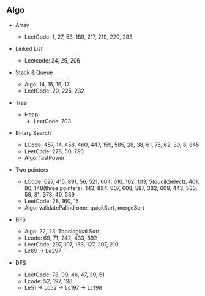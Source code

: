 ## Algo

- Array

  - LeetCode: 1, 27, 53, 189, 217, 219, 220, 283

- Linked List

  - Leetcode: 24, 25, 206

- Stack & Queue

  - Algo: 14, 15, 16, 17
  - LeetCode: 20, 225, 232

- Tree
  - Heap
    - LeetCode: 703

* Binary Search

  - LCode: 457, 14, 458, 460, 447, 159, 585, 28, 38, 61, 75, 62, 39, 8, 845
  - LeetCode: 278, 50, 796
  - Algo: fastPower

* Two pointers

  - LCode: 627, 415, 891, 56, 521, 604, 610, 102, 103, 5(qucikSelect), 461, 80, 148(three pointers), 143, 894, 607, 608, 587, 382, 609, 443, 533, 58, 31, 373, 49, 539
  - LeetCode: 28, 160, 15
  - Algo: validatePalindrome, quickSort, mergeSort

* BFS

  - Algo: 22, 23, Topological Sort,
  - Lcode: 69, 71, 242, 433, 892
  - LeetCode: 297, 107, 133, 127, 207, 210
  - Lc69 -> Le297

* DFS
  - LeetCode: 78, 90, 46, 47, 39, 51
  - Lcode: 52, 197, 198
  - Le51 -> Lc52 -> Lc197 -> Lc198
